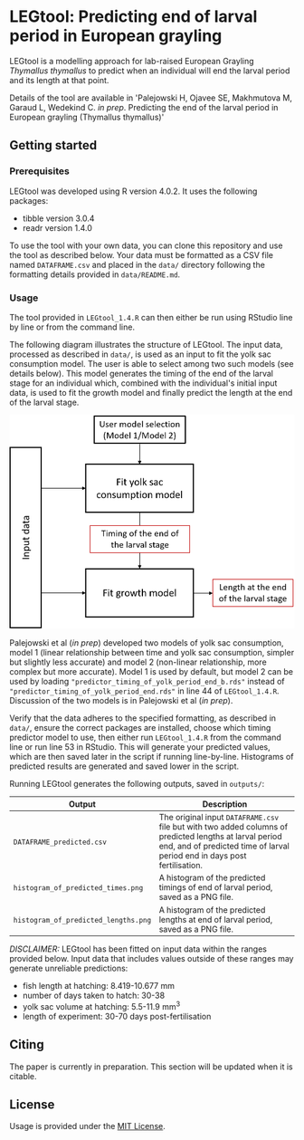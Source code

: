 # LEGtool: Predicting end of larval period in European grayling

LEGtool is a modelling approach for lab-raised European Grayling _Thymallus thymallus_ to predict when an individual will end the larval period and its length at that point.

Details of the tool are available in 'Palejowski H, Ojavee SE, Makhmutova M, Garaud L, Wedekind C. _in prep_. Predicting the end of the larval period in European
grayling (Thymallus thymallus)'

## Getting started

### Prerequisites

LEGtool was developed using R version 4.0.2.
It uses the following packages:
 - tibble version 3.0.4
 - readr version 1.4.0

To use the tool with your own data, you can clone this repository and use the tool as described below. 
Your data must be formatted as a CSV file named `DATAFRAME.csv` and placed in the `data/` directory following the formatting details provided in `data/README.md`. 

### Usage

The tool provided in `LEGtool_1.4.R` can then either be run using RStudio line by line or from the command line.

The following diagram illustrates the structure of LEGtool. The input data, processed as described in `data/`, is used as an input to fit the yolk sac consumption model. The user is able to select among two such models (see details below). This model generates the timing of the end of the larval stage for an individual which, combined with the individual's initial input data, is used to fit the growth model and finally predict the length at the end of the larval stage.

![](images/diagram_user.png)

Palejowski et al (_in prep_) developed two models of yolk sac consumption, model 1 (linear relationship between time and yolk sac consumption, simpler but slightly less accurate) and model 2 (non-linear relationship, more complex but more accurate). Model 1 is used by default, but model 2 can be used by loading `"predictor_timing_of_yolk_period_end_b.rds"` instead of `"predictor_timing_of_yolk_period_end.rds"` in line 44 of `LEGtool_1.4.R`. Discussion of the two models is in Palejowski et al (_in prep_).

Verify that the data adheres to the specified formatting, as described in `data/`, ensure the correct packages are installed, choose which timing predictor model to use, then either run `LEGtool_1.4.R` from the command line or run line 53 in RStudio. This will generate your predicted values, which are then saved later in the script if running line-by-line. Histograms of predicted results are generated and saved lower in the script.

Running LEGtool generates the following outputs, saved in `outputs/`:

| Output | Description | 
| --- | --- |
| `DATAFRAME_predicted.csv` | The original input `DATAFRAME.csv` file but with two added columns of predicted lengths at larval period end, and of predicted time of larval period end in days post fertilisation. |
| `histogram_of_predicted_times.png` | A histogram of the predicted timings of end of larval period, saved as a PNG file. |
| `histogram_of_predicted_lengths.png` | A histogram of the predicted lengths at end of larval period, saved as a PNG file. |

_DISCLAIMER:_ LEGtool has been fitted on input data within the ranges provided below. Input data that includes values outside of these ranges may generate unreliable predictions:
 - fish length at hatching: 8.419-10.677 mm
 - number of days taken to hatch: 30-38
 - yolk sac volume at hatching: 5.5-11.9 mm<sup>3</sup>
 - length of experiment: 30-70 days post-fertilisation

## Citing

The paper is currently in preparation. This section will be updated when it is citable.

## License

Usage is provided under the [MIT License](https://github.com/HugoPal/LEG/blob/main/LICENSE).
